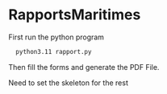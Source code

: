 # RapportsMaritimes

First run the python program

```bash
  python3.11 rapport.py
```

Then fill the forms and generate the PDF File.

Need to set the skeleton for the rest
